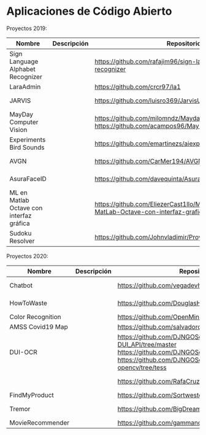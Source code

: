 # Aplicaciones de Código Abierto

Proyectos 2019:

| Nombre  | Descripción  | Repositorio  | Licencia  | Autores  |
|---|---|---|---|---|
| Sign Language Alphabet Recognizer  |   | https://github.com/rafajim96/sign-language-alphabet-recognizer   |   |   |
| LaraAdmin |   | https://github.com/crcr97/la1 |   |   |
| JARVIS |   | https://github.com/luisro369/JarvisUCA  | MIT  | Luis Romualdo  |
| MayDay Computer Vision  |   | https://github.com/milomndz/MaydayComputerVisionWeb https://github.com/acampos96/MayDayComputerVisionApp  |   |   |
| Experiments Bird Sounds |   | https://github.com/emartinezs/aiexperiments-bird-sounds |   |   |
| AVGN |   | https://github.com/CarMer194/AVGN  |   | Carlos Merino  |
| AsuraFaceID  |   | https://github.com/davequinta/AsuraFaceID | MIT | David Quintanilla  |
| ML en Matlab Octave con interfaz gráfica  |   | https://github.com/EliezerCast1llo/Machine-Learning-en-MatLab-Octave-con-interfaz-grafica | MIT  | Eliezer Castillo |
| Sudoku Resolver |   | https://github.com/Johnvladimir/ProyectoCA_SudokuResolver | | John |

Proyectos 2020:


| Nombre  | Descripción  | Repositorio  | Licencia  | Autores  |
|---|---|---|---|---|
| Chatbot |   | https://github.com/vegadevh/chatbot-dialogflow   | MIT | Diego Vega |
| HowToWaste  |   | https://github.com/DouglasHdezT/HowToWaste | MIT | Douglas Hernández  |
| Color Recognition |   | https://github.com/OpenMindDevs/color_recognition  | GPL v3 |   |
| AMSS Covid19 Map |   | https://github.com/salvadorc94/AMSSCovid19Map.git |   |   |
| DUI-OCR |   | https://github.com/DJNGOSolutions/PostgREST-DUI_API/tree/master https://github.com/DJNGOSolutions/DUI-OCR-Panel https://github.com/DJNGOSolutions/simple-ocr-opencv/tree/tess |   | |
|   |   | https://github.com/RafaCruzA/VClass |   | Rafael Cruz |
| FindMyProduct |   | https://github.com/Sortweste/FindMyProduct | GPL v3 | |
| Tremor |   | https://github.com/BigDreamsCoders/Tremor | Apache 2.0 | Nelson Castro |
| MovieRecommender |   | https://github.com/gammanc/movierecommender | GPL v3 | |







